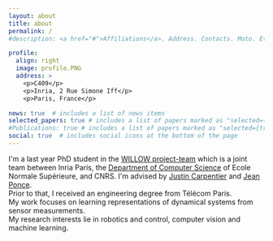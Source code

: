 ```yaml
---
layout: about
title: about
permalink: /
#description: <a href="#">Affiliations</a>. Address. Contacts. Moto. Etc.

profile:
  align: right
  image: profile.PNG
  address: >
    <p>C409</p>
    <p>Inria, 2 Rue Simone Iff</p>
    <p>Paris, France</p>

news: true  # includes a list of news items
selected_papers: true # includes a list of papers marked as "selected={true}"
#Publications: true # includes a list of papers marked as "selected={true}"
social: true  # includes social icons at the bottom of the page
---
```


I'm a last year PhD student in the [WILLOW project-team](https://www.di.ens.fr/willow/index.php) which is a joint team between Inria Paris, the [Department of Computer Science](https://www.di.ens.fr) of Ecole Normale Supérieure, and CNRS. I'm advised by [Justin Carpentier](https://jcarpent.github.io) and [Jean Ponce](https://www.di.ens.fr/~ponce/).  
Prior to that, I received an engineering degree from Télécom Paris.   
My work focuses on learning representations of dynamical systems from sensor measurements.     
My research interests lie in robotics and control, computer vision and machine learning. 












